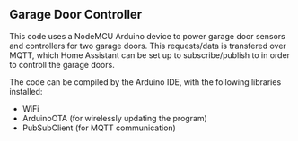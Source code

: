 ## Garage Door Controller

This code uses a NodeMCU Arduino device to power garage door sensors and controllers for two garage doors. This requests/data is transfered over MQTT, which Home Assistant can be set up to subscribe/publish to in order to controll the garage doors.

The code can be compiled by the Arduino IDE, with the following libraries installed:

- WiFi
- ArduinoOTA (for wirelessly updating the program)
- PubSubClient (for MQTT communication)
